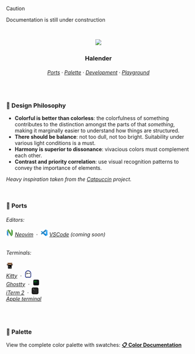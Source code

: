 > [!CAUTION]
> Documentation is still under construction

&nbsp;

<p align="center">
  <img src="https://raw.githubusercontent.com/deniskabana/halender/main/assets/docs/palette-stripe.png" width="400" />
</p>

<h3 align="center">
 Halender
</h3>

<h6 align="center">
  <a href="https://github.com/deniskabana/halender#-ports">Ports</a>
  ·
  <a href="https://github.com/deniskabana/halender#-palette">Palette</a>
  ·
  <a href="https://github.com/catppuccin/catppuccin/tree/main/dev">Development</a>
  ·
  <a href="#">Playground</a>
</h6>

&nbsp;

### 🧠 Design Philosophy

- **Colorful is better than colorless**: the colorfulness of something contributes to the distinction amongst the parts
  of that _something_, making it marginally easier to understand how things are structured.
- **There should be balance**: not too dull, not too bright. Suitability under various light conditions is a must.
- **Harmony is superior to dissonance**: vivacious colors must complement each other.
- **Contrast and priority correlation**: use visual recognition patterns to convey the importance of elements.

_Heavy inspiration taken from the [Catpuccin](https://github.com/catppuccin/catppuccin) project._

&nbsp;

### 📀 Ports

<h6>
Editors:
<br /></br />
<a href="./editors/nvim/"><img src="./assets/logos/logo-neovim.png" height="20" /></a>
<a href="./editors/nvim/">Neovim</a>
&nbsp;·&nbsp;
<a href="./editors/vscode/"><img src="./assets/logos/logo-vscode.png" height="20" /></a>
<a href="./editors/vscode/">VSCode</a>
<i>(coming soon)</i>
</h6>

<h6>
Terminals:
<br /></br />
<span><a href="./terminals/kitty/"><img src="./assets/logos/logo-kitty.png" height="20" /></a><br /><a href="./terminals/kitty/">Kitty</a></span>
&nbsp;·&nbsp;
<span><a href="./terminals/ghostty/"><img src="./assets/logos/logo-ghostty.png" height="20" /></a><br /><a href="./terminals/ghostty/">Ghostty</a></span>
&nbsp;·&nbsp;
<span><a href="./terminals/iterm2/"><img src="./assets/logos/logo-iterm.png" height="20" /></a><br /><a href="./terminals/iterm2/">iTerm 2</a></span>
&nbsp;·&nbsp;
<span><a href="./terminals/apple-terminal/"><img src="./assets/logos/logo-apple-terminal.png" height="20" /></a><br /><a href="./terminals/apple-terminal/">Apple&nbsp;terminal</a></span>
</h6>

&nbsp;

### 🎨 Palette

View the complete color palette with swatches: **[📋 Color Documentation](docs/colors.md)**
